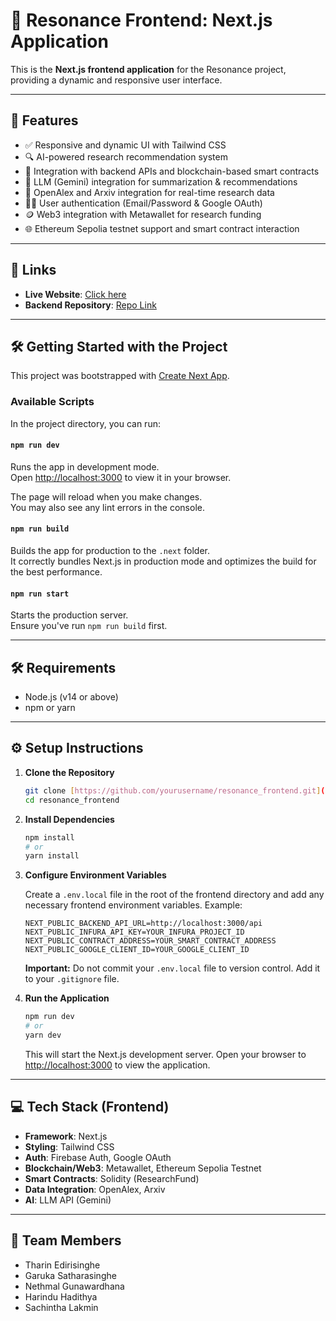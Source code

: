 # 🎯 Resonance Frontend: Next.js Application

This is the **Next.js frontend application** for the Resonance project, providing a dynamic and responsive user interface.

---

## 🚀 Features

- ✅ Responsive and dynamic UI with Tailwind CSS  
- 🔍 AI-powered research recommendation system  
- 🔗 Integration with backend APIs and blockchain-based smart contracts  
- 🧠 LLM (Gemini) integration for summarization & recommendations  
- 📄 OpenAlex and Arxiv integration for real-time research data  
- 👨‍🎓 User authentication (Email/Password & Google OAuth)  
- 🪙 Web3 integration with Metawallet for research funding  
- 🌐 Ethereum Sepolia testnet support and smart contract interaction  

---

## 🔗 Links

- **Live Website**: [Click here](https://your-live-website-url.com)  
- **Backend Repository**: [Repo Link](https://github.com/nethmalgunawardhana/resonance_backend.git)    

---

## 🛠️ Getting Started with the Project

This project was bootstrapped with [Create Next App](https://nextjs.org/docs/api-reference/create-next-app).

### Available Scripts

In the project directory, you can run:

#### `npm run dev`

Runs the app in development mode.  
Open [http://localhost:3000](http://localhost:3000) to view it in your browser.

The page will reload when you make changes.  
You may also see any lint errors in the console.

#### `npm run build`

Builds the app for production to the `.next` folder.  
It correctly bundles Next.js in production mode and optimizes the build for the best performance.

#### `npm run start`

Starts the production server.  
Ensure you've run `npm run build` first.

---

## 🛠️ Requirements

- Node.js (v14 or above)  
- npm or yarn  

---

## ⚙️ Setup Instructions

1. **Clone the Repository**

    ```bash
    git clone [https://github.com/yourusername/resonance_frontend.git](https://github.com/nethmalgunawardhana/devthon_resonance.git)
    cd resonance_frontend
    ```

2. **Install Dependencies**

    ```bash
    npm install
    # or
    yarn install
    ```

3. **Configure Environment Variables**

    Create a `.env.local` file in the root of the frontend directory and add any necessary frontend environment variables. Example:

    ```
    NEXT_PUBLIC_BACKEND_API_URL=http://localhost:3000/api
    NEXT_PUBLIC_INFURA_API_KEY=YOUR_INFURA_PROJECT_ID
    NEXT_PUBLIC_CONTRACT_ADDRESS=YOUR_SMART_CONTRACT_ADDRESS
    NEXT_PUBLIC_GOOGLE_CLIENT_ID=YOUR_GOOGLE_CLIENT_ID
    ```

    **Important:** Do not commit your `.env.local` file to version control. Add it to your `.gitignore` file.

4. **Run the Application**

    ```bash
    npm run dev
    # or
    yarn dev
    ```

    This will start the Next.js development server. Open your browser to [http://localhost:3000](http://localhost:3000) to view the application.

---

## 💻 Tech Stack (Frontend)

- **Framework**: Next.js  
- **Styling**: Tailwind CSS  
- **Auth**: Firebase Auth, Google OAuth  
- **Blockchain/Web3**: Metawallet, Ethereum Sepolia Testnet  
- **Smart Contracts**: Solidity (ResearchFund)  
- **Data Integration**: OpenAlex, Arxiv  
- **AI**: LLM API (Gemini)  

---

## 🤝 Team Members

- Tharin Edirisinghe  
- Garuka Satharasinghe  
- Nethmal Gunawardhana  
- Harindu Hadithya  
- Sachintha Lakmin  

